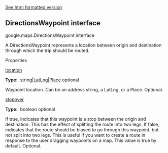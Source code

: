 [See html formatted version](https://huasofoundries.github.io/google-maps-documentation/DirectionsWaypoint.html)


DirectionsWaypoint interface
----------------------------

google.maps.DirectionsWaypoint interface

A DirectionsWaypoint represents a location between origin and destination through which the trip should be routed.

Properties

[location](#DirectionsWaypoint.location)

**Type:**  string|[LatLng](LatLng.md)|[Place](Place.md) optional

Waypoint location. Can be an address string, a LatLng, or a Place. Optional.

[stopover](#DirectionsWaypoint.stopover)

**Type:**  boolean optional

If true, indicates that this waypoint is a stop between the origin and destination. This has the effect of splitting the route into two legs. If false, indicates that the route should be biased to go through this waypoint, but not split into two legs. This is useful if you want to create a route in response to the user dragging waypoints on a map. This value is true by default. Optional.